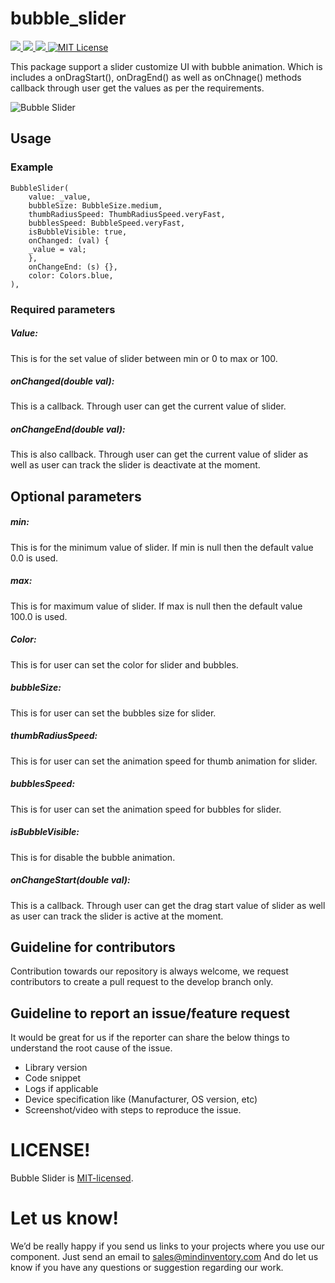 # bubble_slider

<a href="https://developer.android.com" style="pointer-events: stroke;" target="_blank">
<img src="https://img.shields.io/badge/platform-android-blue">
</a>
<a href="https://developer.apple.com/ios/" style="pointer-events: stroke;" target="_blank">
<img src="https://img.shields.io/badge/platform-iOS-blue">
</a>
<a href="" style="pointer-events: stroke;" target="_blank">
<img src="https://img.shields.io/badge/platform-web-blue">
</a>
<a href="https://opensource.org/licenses/MIT"><img src="https://img.shields.io/badge/license-MIT-purple.svg" alt="MIT License"></a>

This package support a slider customize UI with bubble animation. Which is includes a onDragStart(), onDragEnd() as well as onChnage() methods callback through user get the values as per the requirements.

![Bubble Slider](https://github.com/Mindinventory/bubble_slider/blob/master/assets/bubble_slider.gif)

## Usage

### Example
    BubbleSlider(
        value: _value,
        bubbleSize: BubbleSize.medium,
        thumbRadiusSpeed: ThumbRadiusSpeed.veryFast,
        bubblesSpeed: BubbleSpeed.veryFast,
        isBubbleVisible: true,
        onChanged: (val) {
        _value = val;
        },
        onChangeEnd: (s) {},
        color: Colors.blue,
    ),

### Required parameters

##### Value:
This is for the set value of slider between min or 0 to max or 100.

##### onChanged(double val):
This is a callback. Through user can get the current value of slider.

##### onChangeEnd(double val):
This is also callback. Through user can get the current value of slider as well as user can track the slider is deactivate at the moment.

## Optional parameters

##### min:
This is for the minimum value of slider. If min is null then the default value 0.0 is used.

##### max:
This is for maximum value of slider. If max is null then the default value 100.0 is used.

##### Color:
This is for user can set the color for slider and bubbles.

##### bubbleSize:
This is for user can set the bubbles size for slider.

##### thumbRadiusSpeed:
This is for user can set the animation speed for thumb animation for slider.

##### bubblesSpeed:
This is for user can set the animation speed for bubbles for slider.

##### isBubbleVisible:
This is for disable the bubble animation.

##### onChangeStart(double val):
This is a callback. Through user can get the drag start value of slider as well as user can track the slider is active at the moment.


## Guideline for contributors
Contribution towards our repository is always welcome, we request contributors to create a pull request to the develop branch only.

## Guideline to report an issue/feature request
It would be great for us if the reporter can share the below things to understand the root cause of the issue.
- Library version
- Code snippet
- Logs if applicable
- Device specification like (Manufacturer, OS version, etc)
- Screenshot/video with steps to reproduce the issue.

# LICENSE!
Bubble Slider is [MIT-licensed](https://github.com/Mindinventory/image_cropping/blob/master/LICENSE "MIT-licensed").

# Let us know!
We’d be really happy if you send us links to your projects where you use our component. Just send an email to sales@mindinventory.com And do let us know if you have any questions or suggestion regarding our work.